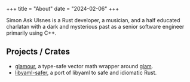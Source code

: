 +++
title = "About"
date = "2024-02-06"
+++

Simon Ask Ulsnes is a Rust developer, a musician, and a half educated charlatan
with a dark and mysterious past as a senior software engineer primarily using
C++.

## Projects / Crates

* [glamour](https://crates.io/crates/glamour), a type-safe vector math wrapper around [glam](https://crates.io/crates/glam).
* [libyaml-safer](https://crates.io/crates/libyaml-safer), a port of libyaml to safe and idiomatic Rust.

